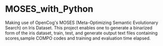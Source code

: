 # MOSES_with_Python
Making use of OpenCog's MOSES (Meta-Optimizing Semantic Evolutionary Search) on Iris Dataset. This project enables one to generate a binarized form of the iris dataset, train, test, and generate output text files containing scores,sample COMPO codes and training and evaluation time elapsed.
